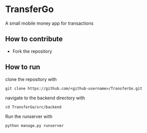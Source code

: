 # TransferGo
A small mobile money app for transactions

## How to contribute
- Fork the repository


## How to run

clone the repository with
```
git clone https://github.com/<github-username>/TransferGo.git
```

navigate to the backend directory with
```
cd TransferGo/src/backend
```

Run the runserver with 
```
python manage.py runserver
```

